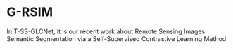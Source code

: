 # G-RSIM
In T-SS-GLCNet, it is our recent work about Remote Sensing Images Semantic Segmentation via a Self-Supervised Contrastive Learning Method
